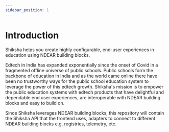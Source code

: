 ```yaml
---
sidebar_position: 1
---
```


# Introduction

Shiksha helps you create highly configurable, end-user experiences in education using NDEAR building blocks. 

Edtech in India has expanded exponentially since the onset of Covid in a fragmented offline universe of public schools. Public schools form the backbone of education in India and as the world came online there have been no trustworthy ways for the public school education system to leverage the power of this edtech growth. Shiksha's mission is to empower the public education systems with  edtech products that have delightful and dependable end user experiences, are interoperable with NDEAR building blocks and easy to build on.

Since Shiksha leverages NDEAR building blocks, this repository will contain the Shiksha API that the frontend uses, adapters to connect to different NDEAR building blocks e.g. registries, telemetry, etc.
